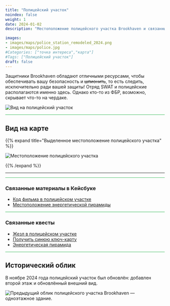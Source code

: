 ```yaml
---
title: "Полицейский участок"
noindex: false
weight: 1
date: 2024-01-02
description: "Местоположение полицейского участка Brookhaven и связанные секреты"

images:
- images/maps/police_station_remodeled_2024.png
- images/maps/police.jpg
#Categories: ["точка интереса","карта"]
#Tags: ["Полицейский участок"]
draft: false
--- 
```


Защитники Brookhaven обладают отличными ресурсами, чтобы обеспечивать вашу безопасность и ~~шпионить~~, то есть следить, исключительно ради вашей защиты! Отряд SWAT и полицейские располагаются именно здесь. Однако кто-то из ФБР, возможно, скрывает что-то на чердаке.

![Вид на полицейский участок](/images/maps/police_station_remodeled_2024.png)


<hr style="background-color: #28b44c" size=8>

## Вид на карте

{{% expand title="Выделенное местоположение полицейского участка" %}}

![Местоположение полицейского участка](/images/maps/police-station.png)

{{% /expand %}}

---

<hr style="background-color: #28b44c" size=8>

### Связанные материалы в Кейсбуке

- [Код фильма в полицейском участке](/casebook/movie_codes/#police-station-code)
- [Местоположение энергетической пирамиды](/casebook/energy_pyramids/#known-locations)

<hr style="background-color: #28b44c" size=8>

### Связанные квесты

- [Жезл в полицейском участке](/lore/quests/rod_in_police_station/)
- [Получить синюю ключ-карту](/lore/special_tools/blue_key_card/)
- [Энергетическая пирамида](/lore/special_tools/energy_pyramid/)

<hr style="background-color: #28b44c" size=8>

## Исторический облик

В ноябре 2024 года полицейский участок был обновлён: добавлен второй этаж и обновлённый внешний вид.

![Предыдущий облик полицейского участка Brookhaven — одноэтажное здание.](/images/maps/police.jpg)

